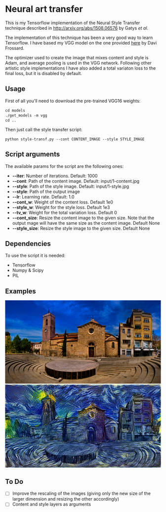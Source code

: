 # Neural art transfer

This is my Tensorflow implementation of the Neural Style Transfer technique described in http://arxiv.org/abs/1508.06576 by Gatys *et al*.

The implementation of this technique has been a very good way to learn Tensorflow. I have based my VGG model on the one provided [here](http://www.cs.toronto.edu/~frossard/post/vgg16/) by Davi Frossard.

The optimizer used to create the image that mixes content and style is Adam, and average pooling is used in the VGG network.
Following other artistic style implementations I have also added a total variaton loss to the final loss, but it is disabled by default.

## Usage

First of all you'll need to download the pre-trained VGG16 weights:

```
cd models
./get_models -m vgg
cd ..
```

Then just call the style transfer script:
```
python style-transf.py --cont CONTENT_IMAGE --style STYLE_IMAGE
```

## Script arguments
The available params for the script are the following ones:
- **--iter**: Number of iterations. Default: 1000
- **--cont**: Path of the content image. Default: input/1-content.jpg
- **--style**: Path of the style image. Default: input/1-style.jpg
- **--style**: Path of the output image
- **--lr**: Learning rate. Default: 1.0
- **--cont_w**: Weight of the content loss. Default 1e0
- **--style_w**: Weight for the style loss. Default 1e3
- **--tv_w**: Weight for the total variation loss. Default 0
- **--cont_size**: Resize the content image to the given size. Note that the output mage will have the same size as the content image. Default None
- **--style_size**: Resize the style image to the given size. Default None


## Dependencies
To use the script it is needed:
* Tensorflow
* Numpy & Scipy
* PIL

## Examples

![input image](input/1-content.jpg)
![out image](output/1-output-new.jpg)


## To Do
- [ ] Improve the rescaling of the images (giving only the new size of the larger dimension and resizing the other accordingly)
- [ ] Content and style layers as arguments

